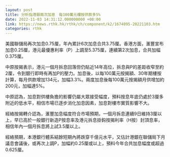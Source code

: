```yaml
---
layout: post
title: 分析指港銀兩次加息　每100萬元樓按供款多5%
date: 2022-11-03 14:31:12.000000000 +08:00
link: https://news.rthk.hk/rthk/ch/component/k2/1674095-20221103.htm
categories: rthk
---
```


美國聯儲局再次加息0.75厘，年內累計6次加息合共3.75厘。香港方面，滙豐宣布加息0.25厘，港元最優惠利率（P）上調至5.375厘，連續第2次加息，合共加幅0.375厘。

中原按揭表示，港元一個月拆息回落但仍貼近14年高位，拆息與P的差距收窄至約2厘，令到銀行即時有再加P的壓力。加息後，以每100萬元按揭額、30年期樓按計算，每月供款增加134元，加幅3.3%。兩度加息後每100萬元按揭額月供增加約200元，加幅達5%。

中原認為，加息對供樓負擔的影響仍屬大眾接受幅度，預料按息年底仍處於3厘多附近的低水平，相信市場已逐步消化加息因素，加息對樓市實質影響不大。

經絡按揭轉介認為，滙豐加息幅度符合市場預期，一個月拆息連續9日維持3厘以上，早已高於一般銀行新造P按息率及港元拆息掛鈎按揭利率（H按）封頂息率，相信年內一個月拆息將上試3.5厘以上。

經絡預期，本港銀行體系結餘短期內將跌穿千億元水平，又估計港銀在聯儲局下月議息會議後，或再次上調P，加幅約0.25厘或以上，預料今年合共加息幅度或超過0.625厘。
